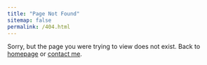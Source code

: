 ```yaml
---
title: "Page Not Found"
sitemap: false
permalink: /404.html
---
```


Sorry, but the page you were trying to view does not exist.
Back to [homepage](henryhcliu.github.io) or [contact me](haichao.liu@connect.ust.hk). 

